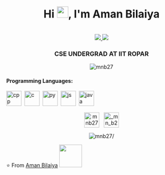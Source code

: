 <h1 align="center">Hi <img src="https://raw.githubusercontent.com/iampavangandhi/iampavangandhi/master/gifs/Hi.gif" width="30px">, I'm Aman Bilaiya</h1>
 <p align="center"><br/>
   <a href="https://www.linkedin.com/in/mnb27/">
    <img src="https://img.shields.io/badge/linkedin-mnb27-blue">
  </a>
  <a href="https://www.instagram.com/_mn_b27/">
    <img src="https://img.shields.io/badge/instagram-_mn_b27-red">
  </a>
</p>

<h3 align="center">CSE UNDERGRAD AT IIT ROPAR</h3>

<p align="center">
	<img style="margin: auto;" src=https://github-readme-stats.vercel.app/api?username=mnb27&show_icons=true alt=mnb27 /> 
</p>

<h4>Programming Languages: </h4>
<p align="left">
 <img style="margin: auto;" src=https://konpa.github.io/devicon/devicon.git/icons/cplusplus/cplusplus-original.svg alt=cpp width="40" height="40"/>
 &nbsp;<img style="margin: auto;" src=https://konpa.github.io/devicon/devicon.git/icons/c/c-original.svg alt=c width="40" height="40"/>
 &nbsp;<img style="margin: auto;" src=https://github.com/konpa/devicon/blob/master/icons/python/python-original.svg alt=py width="40" height="40"/>
 &nbsp;<img style="margin: auto;" src=https://github.com/konpa/devicon/blob/master/icons/javascript/javascript-original.svg alt=js width="40" height="40"/>	
 &nbsp;<img style="margin: auto;" src=https://github.com/konpa/devicon/blob/master/icons/java/java-original.svg alt=java width="40" height="40"/>
</p>

<p align="center">
<a href=https://linkedin.com/in/mnb27 target="blank"><img align="center" src=https://cdn.jsdelivr.net/npm/simple-icons@3.0.1/icons/linkedin.svg alt="mnb27" height="40" width="40" /></a>
&nbsp;&nbsp;<a href=https://instagram.com/_mn_b27 target="blank"><img align="center" src=https://cdn.jsdelivr.net/npm/simple-icons@3.0.1/icons/instagram.svg alt="_mn_b27" height="40" width="40" /></a>
</p>
<p align="center"> <img src=https://komarev.com/ghpvc/?username=mnb27 alt=mnb27/></p>

⭐️ From [Aman Bilaiya](https://github.com/mnb27) <img src="https://media.giphy.com/media/LnQjpWaON8nhr21vNW/giphy.gif" width="60">
